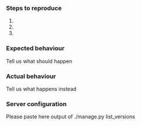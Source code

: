 ### Steps to reproduce
1.
2.
3.

### Expected behaviour
Tell us what should happen

### Actual behaviour
Tell us what happens instead

### Server configuration
Please paste here output of ./manage.py list_versions
